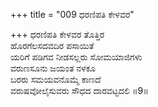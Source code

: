 +++
title = "009 ಧರಣಿಪತಿ ಕೇಳವರ"

+++
ಧರಣಿಪತಿ ಕೇಳವರ ತೊತ್ತಿರ  
ಹೊರಗೆಲಸದವದಿರ ಪಸಾಯಿತೆ  
ಯರಿಗೆ ಪಡಿಗವ ನೀಡಸಲ್ಲರು ಸೋಮಯಾಜಿಗಳು   
ವರುಣಸೂನು ಜಯಂತ ನಳಕೂ  
ಬರರು ಸಮಯವನೊಮ್ಮೆ ಕಾಣದೆ  
ವರುಷವೋಲೈಸುವರು ಸೌಧದ ದಾರವಟ್ಟದಲಿ     ॥9॥